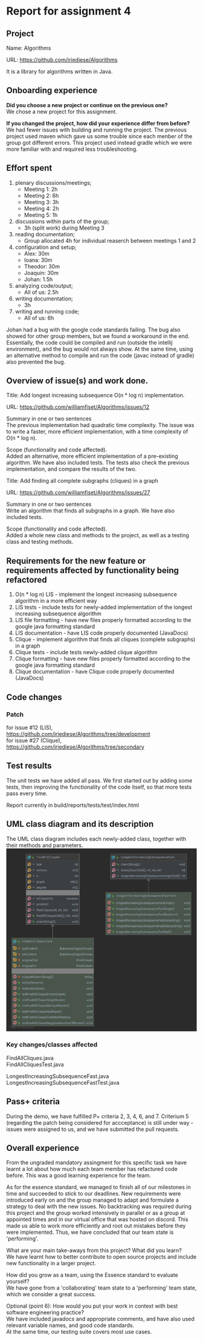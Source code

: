 # Report for assignment 4

## Project

Name: Algorithms  

URL: https://github.com/iriediese/Algorithms  

It is a library for algorithms written in Java. 
## Onboarding experience

**Did you choose a new project or continue on the previous one?**  
We chose a new project for this assignment.  

**If you changed the project, how did your experience differ from before?**  
We had fewer issues with building and running the project. The previous project used maven which gave us some trouble since each menber of the group got different errors. This project used instead gradle which we were more familiar with and required less troubleshooting.  

## Effort spent

1. plenary discussions/meetings;
    * Meeting 1: 2h
    * Meeting 2: 6h
    * Meeting 3: 3h
    * Meeting 4: 2h
    * Meeting 5: 1h  
2. discussions within parts of the group;
    * 3h (split work) during Meeting 3 
3. reading documentation;
    * Group allocated 4h for individual reaserch between meetings 1 and 2
4. configuration and setup;
    * Alex: 30m
    * Ioana: 30m
    * Theodor: 30m
    * Joaquin: 30m
    * Johan: 1.5h 
5. analyzing code/output;
    * All of us: 2.5h
6. writing documentation;
    * 3h
7. writing and running code;
    * All of us: 6h

Johan had a bug with the google code standards failing. The bug also showed for other group members, but we found a workaround in the end. Essentially, the code could be compiled and run (outside the intellij environment), and the bug would not always show. At the same time, using an alternative method to compile and run the code (javac instead of gradle) also prevented the bug.  

## Overview of issue(s) and work done.
Title: Add longest increasing subsequence O(n * log n) implementation.  

URL: https://github.com/williamfiset/Algorithms/issues/12  

Summary in one or two sentences  
The previous implementation had quadratic time complexity. The issue was to write a faster, more efficient implementation, with a time complexity of O(n * log n).  

Scope (functionality and code affected).  
Added an alternative, more efficient implementation of a pre-existing algorithm. We have also included tests. The tests also check the previous implementation, and compare the results of the two.  

Title: Add finding all complete subgraphs (cliques) in a graph  

URL: https://github.com/williamfiset/Algorithms/issues/27  

Summary in one or two sentences  
Write an algorithm that finds all subgraphs in a graph. We have also included tests.  

Scope (functionality and code affected).  
Added a whole new class and methods to the project, as well as a testing class and testing methods.  

## Requirements for the new feature or requirements affected by functionality being refactored  

1. O(n * log n) LIS - implement the longest increasing subsequence algorithm in a more efficient way  
2. LIS tests - include tests for newly-added implementation of the longest increasing subsequence algorithm  
3. LIS file formatting - have new files properly formatted according to the google java formatting standard  
4. LIS documentation - have LIS code properly documented (JavaDocs)  
5. Clique - implement algorithm that finds all cliques (complete subgraphs) in a graph  
6. Clique tests - include tests newly-added clique algorithm  
7. Clique formatting - have new files properly formatted according to the google java formatting standard  
8. Clique documentation - have Clique code properly documented (JavaDocs)  

## Code changes

### Patch

for issue #12 (LIS), https://github.com/iriediese/Algorithms/tree/development  
for issue #27 (Clique), https://github.com/iriediese/Algorithms/tree/secondary  

## Test results

The unit tests we have added all pass. We first started out by adding some tests, then improving the functionality of the code itself, so that more tests pass every time.   

Report currently in build/reports/tests/test/index.html  

## UML class diagram and its description

The UML class diagram includes each newly-added class, together with their methods and parameters.    
![UML diagram](https://github.com/iriediese/Algorithms/blob/both/uml.jpg?raw=true)  

### Key changes/classes affected

FindAllCliques.java  
FindAllCliquesTest.java  

LongestIncreasingSubsequenceFast.java  
LongestIncreasingSubsequenceFastTest.java  

## Pass+ criteria  

During the demo, we have fulfilled P+ criteria 2, 3, 4, 6, and 7. Criterium 5 (regarding the patch being considered for accceptance) is still under way - issues were assigned to us, and we have submitted the pull requests.

## Overall experience

From the ungraded mandatory assingment for this specific task we have learnt a lot about how much each team member has refactured code before. This was a good learning experience for the team.  

As for the essence standard, we managed to finish all of our milestones in time and succeeded to stick to our deadlines. New requirements were introduced early on and the group managed to adapt and formulate a strategy to deal with the new issues. No backtracking was required during this project and the group worked intensively in parallel or as a group at appointed times and in our virtual office that was hosted on discord. This made us able to work more efficiently and root out mistakes before they were implemented. Thus, we have concluded that our team state is 'performing'.    

What are your main take-aways from this project? What did you learn?   
We have learnt how to better contribute to open source projects and include new functionality in a larger project.  

How did you grow as a team, using the Essence standard to evaluate yourself?  
We have gone from a 'collaborating' team state to a 'performing' team state, which we consider a great success.  

Optional (point 6): How would you put your work in context with best software engineering practice?   
We have included javadocs and appropriate comments, and have also used relevant variable names, and good code standards.   
At the same time, our testing suite covers most use cases.   

